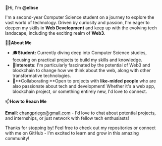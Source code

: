 👋Hi, I'm **@elbse**

I'm a second-year Computer Science student on a journey to explore the vast world of technology.
  Driven by curiosity and passion, I'm eager to deepen my skills in **Web Development** and keep up with the evolving 
  tech landscape, including the exciting realm of **Web3**.


👩‍💻**About Me**
- 🎓**Student:** Currently diving deep into Computer Science studies, focusing on practical projects to build my skills and knowledge.
- 👀**Interests:** I'm particularly fascinated by the potential of Web3 and blockchain to change how we think about the web, along with other transformative technologies.
- 💞️**Collaborating:**Open to projects with **like-mided people** who are also passionate about tech and development! Whether it's a web app, blockchain project, or something entirely new, I'd love to connect.


📫**How to Reacn Me**

**Email:** changpriego@gmail.com - I'd love to chat about potential projects, and internships, or just network with fellow tech enthusiasts!


Thanks for stopping by! Feel free to check out my repositories or connect with me on GitHub - I'm excited to learn and grow in this amazing community!
